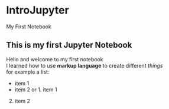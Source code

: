 # IntroJupyter
My First Notebook
## This is my first Jupyter Notebook </br>
Hello and welcome to my first notebook </br>
I learned how to use **markup language** to create different *things* </br>
for example a list: </br>
* item 1
* item 2
or 1. item 1
2. item 2
